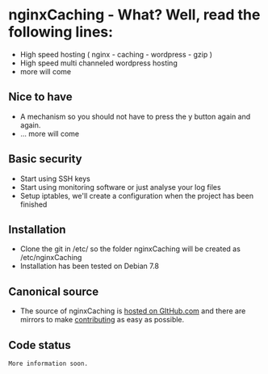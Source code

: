 nginxCaching  - What? Well, read the following lines:
=============

- High speed hosting ( nginx - caching - wordpress - gzip )
- High speed multi channeled wordpress hosting
- more will come

Nice to have
-------
- A mechanism so you should not have to press the y button again and again.
- ... more will come

Basic security
-------
- Start using SSH keys
- Start using monitoring software or just analyse your log files
- Setup iptables, we'll create a configuration when the project has been finished

Installation
-------
- Clone the git in /etc/ so the folder nginxCaching will be created as /etc/nginxCaching
- Installation has been tested on Debian 7.8

Canonical source
-------
- The source of nginxCaching is [hosted on GItHub.com](https://github.com/JayMaree/nginxCaching/tree/beta/) and there are mirrors to make [contributing](CONTRIBUTING.md) as easy as possible.

Code status
-------
	More information soon.

